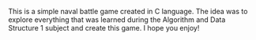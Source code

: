 This is a simple naval battle game created in C language.
The idea was to explore everything that was learned during the Algorithm and Data Structure 1 subject and create this game.
I hope you enjoy!
